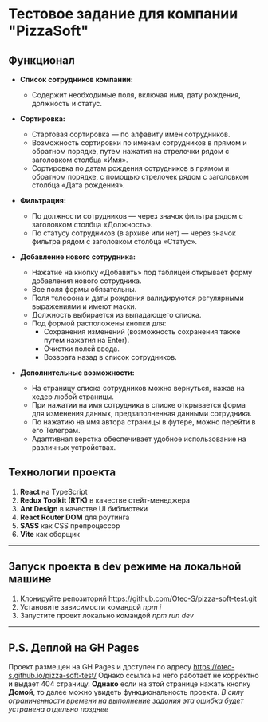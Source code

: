 # Тестовое задание для компании "PizzaSoft"

## Функционал

- **Список сотрудников компании:**

  - Содержит необходимые поля, включая имя, дату рождения, должность и статус.

- **Сортировка:**

  - Стартовая сортировка — по алфавиту имен сотрудников.
  - Возможность сортировки по именам сотрудников в прямом и обратном порядке, путем нажатия на стрелочки рядом с заголовком столбца «Имя».
  - Сортировка по датам рождения сотрудников в прямом и обратном порядке, с помощью стрелочек рядом с заголовком столбца «Дата рождения».

- **Фильтрация:**

  - По должности сотрудников — через значок фильтра рядом с заголовком столбца «Должность».
  - По статусу сотрудников (в архиве или нет) — через значок фильтра рядом с заголовком столбца «Статус».

- **Добавление нового сотрудника:**

  - Нажатие на кнопку «Добавить» под таблицей открывает форму добавления нового сотрудника.
  - Все поля формы обязательны.
  - Поля телефона и даты рождения валидируются регулярными выражениями и имеют маски.
  - Должность выбирается из выпадающего списка.
  - Под формой расположены кнопки для:
    - Сохранения изменений (возможность сохранения также путем нажатия на Enter).
    - Очистки полей ввода.
    - Возврата назад в список сотрудников.

- **Дополнительные возможности:**
  - На страницу списка сотрудников можно вернуться, нажав на хедер любой страницы.
  - При нажатии на имя сотрудника в списке открывается форма для изменения данных, предзаполненная данными сотрудника.
  - По нажатию на имя автора страницы в футере, можно перейти в его Телеграм.
  - Адаптивная верстка обеспечивает удобное использование на различных устройствах.

## Технологии проекта

1. **React** на TypeScript
2. **Redux Toolkit (RTK)** в качестве стейт-менеджера
3. **Ant Design** в качестве UI библиотеки
4. **React Router DOM** для роутинга
5. **SASS** как CSS препроцессор
6. **Vite** как сборщик

---

## Запуск проекта в dev режиме на локальной машине

1. Клонируйте репозиторий https://github.com/Otec-S/pizza-soft-test.git
2. Установите зависимости командой _npm i_
3. Запустите проект локально командой _npm run dev_

---

## P.S. Деплой на GH Pages

Проект размещен на GH Pages и доступен по адресу https://otec-s.github.io/pizza-soft-test/
Однако ссылка на него работает не корректно и выдает 404 страницу.
**Однако** если на этой странице нажать кнопку **Домой**, то далее можно увидеть функциональность проекта.
_В силу ограниченности времени на выполнение задания эта ошибка будет устранена отдельно позднее_
